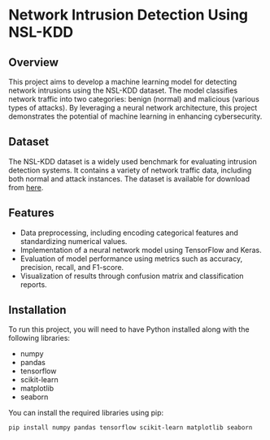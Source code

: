 # Network Intrusion Detection Using NSL-KDD

## Overview
This project aims to develop a machine learning model for detecting network intrusions using the NSL-KDD dataset. The model classifies network traffic into two categories: benign (normal) and malicious (various types of attacks). By leveraging a neural network architecture, this project demonstrates the potential of machine learning in enhancing cybersecurity.

## Dataset
The NSL-KDD dataset is a widely used benchmark for evaluating intrusion detection systems. It contains a variety of network traffic data, including both normal and attack instances. The dataset is available for download from [here](https://www.unb.ca/research/nsl/kdd/).

## Features
- Data preprocessing, including encoding categorical features and standardizing numerical values.
- Implementation of a neural network model using TensorFlow and Keras.
- Evaluation of model performance using metrics such as accuracy, precision, recall, and F1-score.
- Visualization of results through confusion matrix and classification reports.

## Installation
To run this project, you will need to have Python installed along with the following libraries:
- numpy
- pandas
- tensorflow
- scikit-learn
- matplotlib
- seaborn

You can install the required libraries using pip:

```bash
pip install numpy pandas tensorflow scikit-learn matplotlib seaborn
